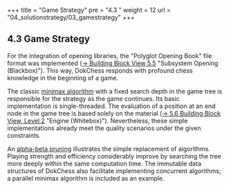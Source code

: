 +++
title = "Game Strategy"
pre = "4.3 "
weight = 12
url = "04_solutionstrategy/03_gamestrategy"
+++

## 4.3 Game Strategy

For the integration of opening libraries, the "Polyglot Opening Book" file format was implemented ([→ Building Block View 5.5](/en/05_buildingblockview/05_opening/) "Subsystem Opening (Blackbox)").
This way, DokChess responds with profound chess knowledge in the beginning of a game.

The classic [minimax algorithm](https://en.wikipedia.org/wiki/Minimax) with a fixed search depth in the game tree is responsible for the strategy as the game continues.
Its basic implementation is single-threaded.
The evaluation of a position at an end node in the game tree is based solely on the material ([→ 5.6 Building Block View, Level 2](/en/05_buildingblockview/06_level_2_engine/) "Engine (Whitebox)").
Nevertheless, these simple implementations already meet the quality scenarios under the given constraints.

An [alpha-beta pruning](https://en.wikipedia.org/wiki/Alpha–beta_pruning) illustrates the simple replacement of algorithms.
Playing strength and efficiency considerably improve by searching the tree more deeply within the same computation time.
The immutable data structures of DokChess also facilitate implementing concurrent algorithms; a parallel minimax algorithm is included as an example.

